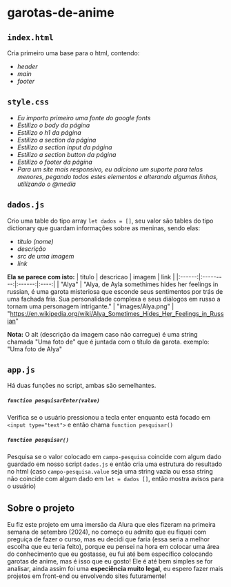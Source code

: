 # garotas-de-anime #

## `index.html` ##

Cria primeiro uma base para o html, contendo:
* *header*
* *main*
* *footer*

## `style.css` ##

* *Eu importo primeiro uma fonte do google fonts*
* *Estilizo o body da página*
* *Estilizo o h1 da página*
* *Estilizo a section da página*
* *Estilizo a section input da página*
* *Estilizo a section button da página*
* *Estilizo o footer da página*
* *Para um site mais responsivo, eu adiciono um suporte para telas menores, pegando todos estes elementos e alterando algumas linhas, utilizando o @media*

## `dados.js` ##
Crio uma table do tipo array `let dados = []`, seu valor são tables do tipo dictionary que guardam informações sobre as meninas, sendo elas:
* *título (nome)*
* *descrição*
* *src de uma imagem*
* *link*

**Ela se parece com isto:**
| titulo | descricao | imagem | link |
|:------:|:---------:|:------:|:----:|
| "Alya" | "Alya, de Ayla somethimes hides her feelings in russian, é uma garota misteriosa que esconde seus sentimentos por trás de uma fachada fria. Sua personalidade complexa e seus diálogos em russo a tornam uma personagem intrigante." | "images/Alya.png" | "https://en.wikipedia.org/wiki/Alya_Sometimes_Hides_Her_Feelings_in_Russian"

**Nota:** O alt (descrição da imagem caso não carregue) é uma string chamada "Uma foto de" que é juntada com o título da garota.
exemplo: "Uma foto de Alya"

## `app.js` ##
Há duas funções no script, ambas são semelhantes. 

##### `function pesquisarEnter(value) ` #####
Verifica se o usuário pressionou a tecla enter enquanto está focado em `<input type="text">` e então chama `function pesquisar()`

##### `function pesquisar()` #####
Pesquisa se o valor colocado em `campo-pesquisa` coincide com algum dado guardado em nosso script `dados.js` e então cria uma estrutura do resultado no html (caso `campo-pesquisa.value` seja uma string vazia ou essa string não coincide com algum dado em `let = dados []`, então mostra avisos para o usuário)

## **Sobre o projeto** ##
Eu fiz este projeto em uma imersão da Alura que eles fizeram na primeira semana de setembro (2024), no começo eu admito que eu fiquei com preguiça de fazer o curso, mas eu decidi que faria (essa seria a melhor escolha que eu teria feito), porque eu pensei na hora em colocar uma área do conhecimento que eu gostasse, eu fui até bem específico colocando garotas de anime, mas é isso que eu gosto! Ele é até bem simples se for analisar, ainda assim foi uma **especiência muito legal**, eu espero fazer mais projetos em front-end ou envolvendo sites futuramente!
